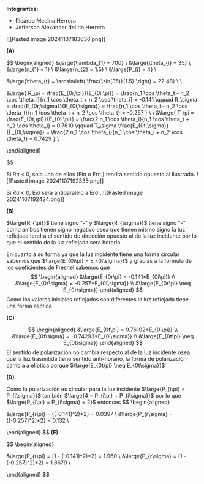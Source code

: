 <b>Integrantes:</b>
- Ricardo Medina Herrera
- Jefferson Alexander del rio Herrera

![[Pasted image 20241107183636.png]]

<b>(A)</b>

$$
\begin{aligned}
&\large{\lambda_{1} = 700} \\
&\large{\theta_{i} = 35} \\
&\large{n_{1} = 1} \\
&\large{n_{2} = 1.5} \\
&\large{P_{i} = 4} \\

&\large{\theta_{t} = \arcsin\left( \frac{\sin(35)}{1.5} \right) = 22.48} \\ \\

&\large{ R_\pi = \frac{E_{0r,\pi}}{E_{0i,\pi}} = \frac{n_1 \cos \theta_t - n_2 \cos \theta_i}{n_1 \cos \theta_t + n_2 \cos \theta_i} = -0.141 \qquad R_\sigma = \frac{E_{0r,\sigma}}{E_{0i,\sigma}} = \frac{n_1 \cos \theta_i - n_2 \cos \theta_t}{n_1 \cos \theta_i + n_2 \cos \theta_t} = -0.257 }  \\
\\
&\large{ T_\pi = \frac{E_{0t,\pi}}{E_{0i,\pi}} = \frac{2 n_1 \cos \theta_i}{n_1 \cos \theta_t + n_2 \cos \theta_i} = 0.7610  \qquad T_\sigma \frac{E_{0t,\sigma}}{E_{0i,\sigma}} = \frac{2 n_1 \cos \theta_i}{n_1 \cos \theta_i + n_2 \cos \theta_t} = 0.7429 } \\

\end{aligned}

$$

Si Rπ < 0, solo uno de ellos (Eiπ o Erπ ) tendrá sentido opuesto al ilustrado. 
![[Pasted image 20241107192335.png]]

Si Rσ < 0, Eiσ será antiparalelo a Erσ .
![[Pasted image 20241107192424.png]]

<b>(B)</b>

$\large{R_{\pi}}$ tiene signo "-" y $\large{R_{\sigma}}$ tiene signo "-" como ambos tienen signo negativo osea que tienen mismo signo la luz reflejada tendrá el sentido de dirección opuesto al de la luz incidente por lo que el sentido de la luz reflejada sera horario

En cuanto a su forma ya que la luz incidente tiene una forma circular sabemos que $\large{E_{0i\pi} = E_{0i\sigma}}$ y gracias a la formula de los coeficientes de Fresnel sabemos que
$$
\begin{aligned}
&\large{E_{0r\pi} = -0.141*E_{0i\pi}} \\
&\large{E_{0r\sigma} = -0.257*E_{0i\sigma}} \\
&\large{E_{0r\pi} \neq E_{0r\sigma}}
\end{aligned}
$$
Como los valores iniciales reflejados son diferentes la luz reflejada tiene una forma elíptica 

<b>(C)</b>

$$
\begin{aligned}
&\large{E_{0t\pi} = 0.76102*E_{0i\pi}} \\
&\large{E_{0t\sigma} = -0.74293*E_{0i\sigma}} \\
&\large{E_{0t\pi} \neq E_{0t\sigma}}
\end{aligned}
$$
El sentido de polarización no cambia respecto al de la luz incidente osea que la luz trasmitida tiene sentido anti-horario, la forma de polarización cambia a elíptica porque $\large{E_{0t\pi} \neq E_{0t\sigma}}$


<b>(D)</b>

Como la polarización es circular para la luz incidente  $\large{P_{i\pi} = P_{i\sigma}}$ también $\large{4 = P_{i\pi} + P_{i\sigma}}$ por lo que $\large{P_{i\pi} = P_{i\sigma} = 2}$ entonces
$$
\begin{aligned}

&\large{P_{r\pi} = ((-0.141)^2)*2} = 0.0397 \\ 
&\large{P_{r\sigma} = ((-0.257)^2)*2} = 0.132 \\ 

\end{aligned}
$$
<b>(E)</b>

$$
\begin{aligned}

&\large{P_{r\pi} = (1 - (-0.141)^2)*2} = 1.960 \\ 
&\large{P_{r\sigma} = (1 - (-0.257)^2)*2} = 1.8679 \\ 

\end{aligned}
$$
